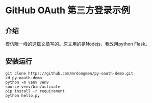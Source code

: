 # GitHub OAuth 第三方登录示例

## 介绍
模仿阮一峰的[这篇](http://www.ruanyifeng.com/blog/2019/04/github-oauth.html)文章写的。原文用的是Nodejs，我改用python Flask。

## 安装运行
```
git clone https://github.com/mrdongmen/py-oauth-demo.git
cd py-oauth-demo
python -m venv venv
source venv/bin/activate
pip install -r requirement
python hello.py
```
